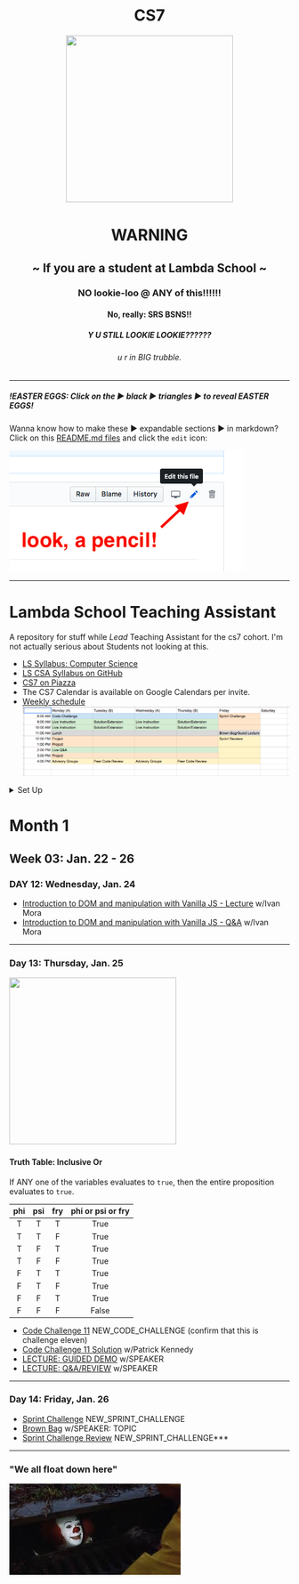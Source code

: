 <h1 align="center">CS7</h1>
<div  align="center"><img src="https://orig00.deviantart.net/d0b8/f/2015/167/8/5/blue_lambda_as_hecu_marine_by_hanif1807-d8xkuq4.png" height="300px" width="300px"></div>
<!-- ![CS7](art/cs7.png) -->

<h1 align="center">WARNING</h1>
<h2 align="center">~ If you are a student at Lambda School ~</h2>
<h3 align="center">NO lookie-loo @ ANY of this!!!!!!</h3>
<h4 align="center">No, really: SRS BSNS!!</h4>
<h5 align="center">Y U STILL LOOKIE LOOKIE??????</h5>
<h6 align="center">u r in BIG trubble.</h6>


***
##### !EASTER EGGS: Click on the ▶︎ black ▶︎ triangles ▶︎ to reveal EASTER EGGS!
Wanna know how to make these ▶︎ expandable sections ▶︎ in markdown? Click on this [README.md files](README.md) and click the `edit` icon:

![Look, a pencil!](art/look-a-pencil.png)
***

# Lambda School Teaching Assistant
A repository for stuff while _Lead_ Teaching Assistant for the cs7 cohort. I'm not actually serious about Students not looking at this.

- [LS Syllabus: Computer Science](http://ls-training-kit.netlify.com/cs-master)
- [LS CSA Syllabus on GitHub](https://github.com/LambdaSchool/LambdaCSA-Syllabus)
- [CS7 on Piazza](https://piazza.com/class/jc6vhnh8mdl5pw)
- The CS7 Calendar is available on Google Calendars per invite.
- [Weekly schedule](https://docs.google.com/spreadsheets/d/1m83sq7Td5jpJ0XQUTwN7dJKhBHvIUppyHGIQ58pVQl4/edit?usp=sharing)
![Weekly Schedule](/art/weeklySchedule.png)

<details><summary>Set Up</summary><p>


#### Setting up repl.it code challenges
1. Log into repl.it - you should see the classrooms
2. When you click on CS7's classroom there should be 3 tabs: published, scheduled, and drafts.
3. Under drafts, find the code challenge and click on it.
4. On it's main page on the top right you can schedule it.
5. Select tomorrow and set the time to 7:59 AM (I do 8, but I'm a rebel)
6. You can always go back to the scheduled version, click to open it up and you'll have options to edit the tests etc. If you scroll all the way to the bottom, there's a link to the model solution. That's the one the students will see after submission, and the one you can share if you don't want to write one.

#### Slack `/polly` polls
- oh, it's a thing with a web interface...

</p></details>

<!-- <details><summary>Month 1: January, 2018</summary><p> -->

# Month 1
## Week 03: Jan. 22 - 26
### DAY 12: Wednesday, Jan. 24
- [Introduction to DOM and manipulation with Vanilla JS - Lecture](https://youtu.be/X8Q1yD1wjig) w/Ivan Mora
- [Introduction to DOM and manipulation with Vanilla JS - Q&A](https://youtu.be/iuzkSVRJEss) w/Ivan Mora
***

### Day 13: Thursday, Jan. 25

<!-- ![pepper it up with console logs!](art/consolelog.png) -->
<img src="https://i.imgur.com/zxZdEug.png" height="300px" width="300px">

#### Truth Table: Inclusive Or
If ANY one of the variables evaluates to `true`, then the entire proposition evaluates to `true`.

phi | psi | fry | phi or psi or fry
:---:|:---:|:---:|:---:
T | T | T | True
T | T | F | True
T | F | T | True
T | F | F | True
F | T | T | True
F | T | F | True
F | F | T | True
F | F | F | False

- [Code Challenge 11](https://repl.it/student/submissions/#) NEW_CODE_CHALLENGE (confirm that this is challenge eleven)
- [Code Challenge 11 Solution](VIDEO_RECORDED_NOT_POSTED) w/Patrick Kennedy
- [LECTURE: GUIDED DEMO](LINK) w/SPEAKER
- [LECTURE: Q&A/REVIEW](LINK) w/SPEAKER
***

### Day 14: Friday, Jan. 26
- [Sprint Challenge](https://repl.it/student/submissions/#) NEW_SPRINT_CHALLENGE
- [Brown Bag](LINK) w/SPEAKER: TOPIC
- [Sprint Challenge Review](https://repl.it/student/submissions/#) NEW_SPRINT_CHALLENGE***

<!-- </p></details> -->

***

### "We all float down here"
![We all float down here](/art/pennywise.jpeg)
